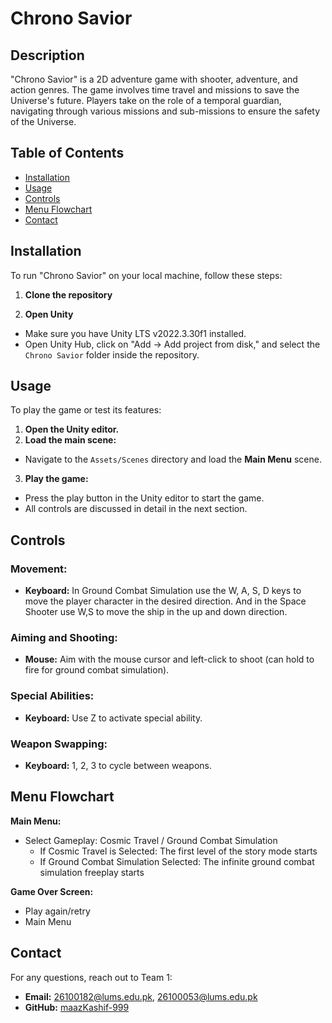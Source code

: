 # Chrono Savior

## Description
"Chrono Savior" is a 2D adventure game with shooter, adventure, and action genres. The game involves time travel and missions to save the Universe's future. Players take on the role of a temporal guardian, navigating through various missions and sub-missions to ensure the safety of the Universe.

## Table of Contents
- [Installation](#installation)
- [Usage](#usage)
- [Controls](#controls)
- [Menu Flowchart](#menu-flowchart)
- [Contact](#contact)

## Installation
To run "Chrono Savior" on your local machine, follow these steps:

1. **Clone the repository**

   

2. **Open Unity**
- Make sure you have Unity LTS v2022.3.30f1 installed.
- Open Unity Hub, click on "Add -> Add project from disk," and select the `Chrono Savior` folder inside the repository.

## Usage
To play the game or test its features:

1. **Open the Unity editor.**
2. **Load the main scene:**
- Navigate to the `Assets/Scenes` directory and load the <b>Main Menu</b> scene.
3. **Play the game:**
- Press the play button in the Unity editor to start the game.
- All controls are discussed in detail in the next section.

## Controls
### Movement:
- **Keyboard:** In Ground Combat Simulation use the W, A, S, D keys to move the player character in the desired direction. And in the Space Shooter use W,S to move the ship in the up and down direction.

### Aiming and Shooting:
- **Mouse:** Aim with the mouse cursor and left-click to shoot (can hold to fire for ground combat simulation).

### Special Abilities:
- **Keyboard:** Use Z to activate special ability.

### Weapon Swapping:
- **Keyboard:** 1, 2, 3 to cycle between weapons.

## Menu Flowchart
**Main Menu:**
- Select Gameplay: Cosmic Travel / Ground Combat Simulation
  - If Cosmic Travel is Selected: The first level of the story mode starts
  - If Ground Combat Simulation Selected: The infinite ground combat simulation freeplay starts

**Game Over Screen:**
- Play again/retry
- Main Menu



## Contact
For any questions, reach out to Team 1:

- **Email:** 26100182@lums.edu.pk, 26100053@lums.edu.pk
- **GitHub:** [maazKashif-999](https://github.com/maazKashif-999)

